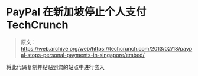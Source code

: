 # PayPal 在新加坡停止个人支付 TechCrunch

> 原文：<https://web.archive.org/web/https://techcrunch.com/2013/02/18/paypal-stops-personal-payments-in-singapore/embed/>

将此代码复制并粘贴到您的站点中进行嵌入